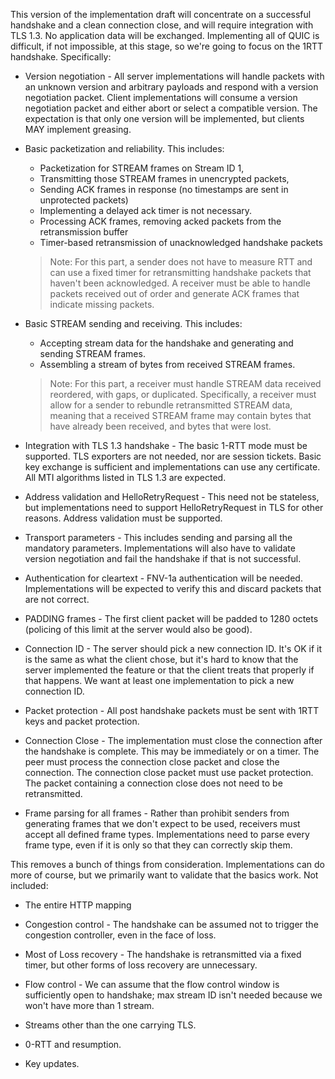 This version of the implementation draft will concentrate on a successful handshake and a clean connection close, and will require integration with TLS 1.3. No application data will be exchanged. Implementing all of QUIC is difficult, if not impossible, at this stage, so we're going to focus on the 1RTT handshake. Specifically:

* Version negotiation - All server implementations will handle packets with an unknown version and arbitrary payloads and respond with a version negotiation packet. Client implementations will consume a version negotiation packet and either abort or select a compatible version. The expectation is that only one version will be implemented, but clients MAY implement greasing.

* Basic packetization and reliability. This includes:
  * Packetization for STREAM frames on Stream ID 1,
  * Transmitting those STREAM frames in unencrypted packets, 
  * Sending ACK frames in response (no timestamps are sent in unprotected packets)
  * Implementing a delayed ack timer is not necessary.
  * Processing ACK frames, removing acked packets from the retransmission buffer
  * Timer-based retransmission of unacknowledged handshake packets

  > Note: For this part, a sender does not have to measure RTT and can use a fixed timer for retransmitting handshake packets that haven't been acknowledged. A receiver must be able to handle packets received out of order and generate ACK frames that indicate missing packets.

* Basic STREAM sending and receiving. This includes:
  * Accepting stream data for the handshake and generating and sending STREAM frames.
  * Assembling a stream of bytes from received STREAM frames.

  > Note: For this part, a receiver must handle STREAM data received reordered, with gaps, or duplicated. Specifically, a receiver must allow for a sender to rebundle retransmitted STREAM data, meaning that a received STREAM frame may contain bytes that have already been received, and bytes that were lost.

* Integration with TLS 1.3 handshake - The basic 1-RTT mode must be supported. TLS exporters are not needed, nor are session tickets.  Basic key exchange is sufficient and implementations can use any certificate.  All MTI algorithms listed in TLS 1.3 are expected.

* Address validation and HelloRetryRequest - This need not be stateless, but implementations need to support HelloRetryRequest in TLS for other reasons. Address validation must be supported.

* Transport parameters - This includes sending and parsing all the mandatory parameters. Implementations will also have to validate version negotiation and fail the handshake if that is not successful.

* Authentication for cleartext - FNV-1a authentication will be needed.  Implementations will be expected to verify this and discard packets that are not correct.

* PADDING frames - The first client packet will be padded to 1280 octets (policing of this limit at the server would also be good).

* Connection ID - The server should pick a new connection ID.   It's OK if it is the same as what the client chose, but it's hard to know that the server implemented the feature or that the client treats that properly if that happens.  We want at least one implementation to pick a new connection ID.

* Packet protection - All post handshake packets must be sent with 1RTT keys and packet protection.  

* Connection Close - The implementation must close the connection after the handshake is complete.  This may be immediately or on a timer.  The peer must process the connection close packet and close the connection.  The connection close packet must use packet protection.  The packet containing a connection close does not need to be retransmitted.

* Frame parsing for all frames - Rather than prohibit senders from generating frames that we don't expect to be used, receivers must accept all defined frame types.  Implementations need to parse every frame type, even if it is only so that they can correctly skip them.

This removes a bunch of things from consideration.  Implementations can do more of course, but we primarily want to validate that the basics work.  Not included:

* The entire HTTP mapping

* Congestion control - The handshake can be assumed not to trigger the congestion controller, even in the face of loss.

* Most of Loss recovery - The handshake is retransmitted via a fixed timer, but other forms of loss recovery are unnecessary.

* Flow control - We can assume that the flow control window is sufficiently open to handshake; max stream ID isn't needed because we won't have more than 1 stream.

* Streams other than the one carrying TLS.

* 0-RTT and resumption.

* Key updates.